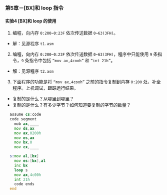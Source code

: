 ### 第5章－[BX]和 loop 指令
#### 实验4 [BX]和 loop 的使用
1. 编程，向内存 `0:200~0:23F` 依次传送数据 `0~63(3FH)`。
- 解：见源程序 `t1.asm`
2. 编程，向内存 `0:200~0:23F` 依次传送数据 `0~63(3FH)`，程序中只能使用 `9` 条指令，`9` 条指令中包括 `“mov ax,4cooh”` 和 `“int 21h”`。
- 解：见源程序 `t2.asm`
3. 下面程序的功能是将 `“mov ax,4cooh”` 之前的指令复制到内存 `0:200` 处，补全程序。上机调试，跟踪运行结果。
  - 复制的是什么？从哪里到哪里？
  - 复制的是什么？有多少字节？如何知道要复制的字节的数量？

``` asm
  assume cs:code
  code segment
    mob ax,____
    mov ds,ax
    mov ax,0200h
    mov es,ax
    mov bx,0
    mov cx,____

  s:mov al,[bx]
    mov es:[bx],al
    inc bx
    loop s
    mov ax,4c00h
    int 21h
    code ends
  end
```